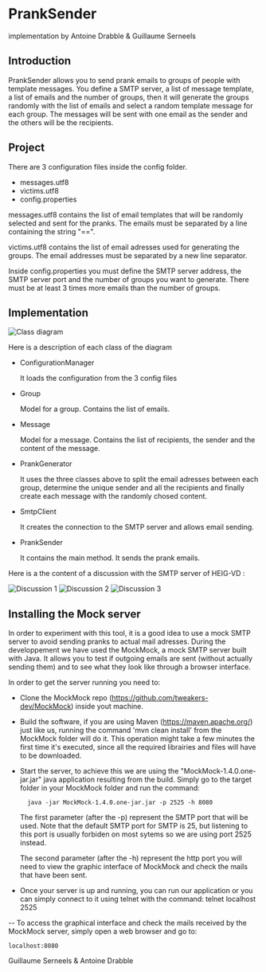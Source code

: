 # PrankSender 
implementation by Antoine Drabble & Guillaume Serneels

## Introduction

PrankSender allows you to send prank emails to groups of people with template messages. You define a SMTP server, a list of message template, a list of emails and the number of groups, then it will generate the groups randomly with the list of emails and select a random template message for each group. The messages will be sent with one email as the sender and the others will be the recipients.

## Project

There are 3 configuration files inside the config folder.

* messages.utf8
* victims.utf8
* config.properties

messages.utf8 contains the list of email templates that will be randomly selected and sent for the pranks. The emails must be separated by a line containing the string "==".

victims.utf8 contains the list of email adresses used for generating the groups. The email addresses must be separated by a new line separator.

Inside config.properties you must define the SMTP server address, the SMTP server port and the number of groups you want to generate. There must be at least 3 times more emails than the number of groups.

## Implementation

![Class diagram](https://github.com/servietsky777/PrankSender/raw/master/figures/ClassDiagram.jpg)

Here is a description of each class of the diagram

* ConfigurationManager

	It loads the configuration from the 3 config files

* Group

	Model for a group. Contains the list of emails.

* Message

	Model for a message. Contains the list of recipients, the sender and the content of the message.

* PrankGenerator

	It uses the three classes above to split the email adresses between each group, determine the unique sender and all the recipients  and finally create each message with the randomly chosed content.

* SmtpClient

	It creates the connection to the SMTP server and allows email sending.

* PrankSender 

	It contains the main method. It sends the prank emails.

Here is a the content of a discussion with the SMTP server of HEIG-VD :

![Discussion 1](https://github.com/servietsky777/PrankSender/raw/master/figures/chat1.png)
![Discussion 2](https://github.com/servietsky777/PrankSender/raw/master/figures/chat2.png)
![Discussion 3](https://github.com/servietsky777/PrankSender/raw/master/figures/chat3.png)


## Installing the Mock server

In order to experiment with this tool, it is a good idea to use a mock SMTP server to avoid sending pranks to actual mail adresses. During the developpement we have used the MockMock, a mock SMTP server built with Java. It allows you to test if outgoing emails are sent (without actually sending them) and to see what they look like through a browser interface.

In order to get the server running you need to:
 
* Clone the MockMock repo (https://github.com/tweakers-dev/MockMock) inside yout machine.

* Build the software, if you are using Maven (https://maven.apache.org/) just like us, running the command 	'mvn clean install' from the MockMock folder will do it. This operation might take a few minutes the                                            first time it's executed, since all the required librairies and files will have to be downloaded.

* Start the server, to achieve this we are using the "MockMock-1.4.0.one-jar.jar" java application resulting from the build. Simply go to the target folder in your MockMock folder and run the command:

		java -jar MockMock-1.4.0.one-jar.jar -p 2525 -h 8080

	The first parameter (after the -p) represent the SMTP port that will be used. Note that the default SMTP 		port for SMTP is 25, but listening to this port is usually forbiden on most sytems so we are using port 	2525 instead.
	
	The second parameter (after the -h) represent the http port you will need to view the graphic interface 		of MockMock and check the mails that have been sent.
	
* Once your server is up and running, you can run our application or you can simply connect to it using telnet with the command:
		telnet localhost 2525


-- To access the graphical interface and check the mails received by the MockMock server, simply open a web 		browser and go to:

	localhost:8080


Guillaume Serneels & Antoine Drabble
